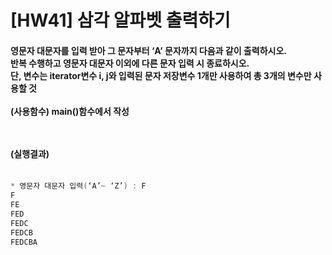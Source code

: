 # [HW41] 삼각 알파벳 출력하기


<h4>

영문자 대문자를 입력 받아 그 문자부터 ‘A’ 문자까지 다음과 같이 출력하시오.</br>
반복 수행하고 영문자 대문자 이외에 다른 문자 입력 시 종료하시오.</br>
단, 변수는 iterator변수 i, j와 입력된 문자 저장변수 1개만 사용하여 총 3개의 변수만 사용할 것 </br></br>
(사용함수) main()함수에서 작성



</br></br>
(실행결과)
</br></br></h4>

```cpp
* 영문자 대문자 입력(‘A’~ ‘Z’) : F
F
FE
FED
FEDC
FEDCB
FEDCBA
```